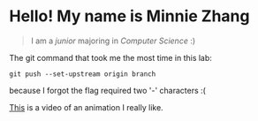 # Hello! My name is Minnie Zhang
> I am a *junior* majoring in *Computer Science* :)

The git command that took me the most time in this lab:
```
git push --set-upstream origin branch
```
because I forgot the flag required two '-' characters :(

[This](https://www.youtube.com/watch?v=jKh-DP89FPY&list=PLdhF_0MdyhADpRkQQmy9gWAIfdgfgWrWG&index=2) is a video of an animation I really like.




